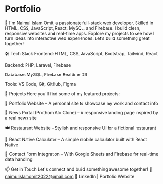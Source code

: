 # Portfolio

👋 I'm Naimul Islam Omit, a passionate full-stack web developer. Skilled in HTML, CSS, JavaScript, React, MySQL, and Firebase. I build clean, responsive websites and real-time apps. Explore my projects to see how I turn ideas into interactive web experiences. Let’s build something great together!


🛠️ Tech Stack Frontend: HTML, CSS, JavaScript, Bootstrap, Tailwind, React

Backend: PHP, Laravel, Firebase

Database: MySQL, Firebase Realtime DB

Tools: VS Code, Git, GitHub, Figma

📂 Projects Here you'll find some of my featured projects:

💼 Portfolio Website – A personal site to showcase my work and contact info

📰 News Portal (Prothom Alo Clone) – A responsive landing page inspired by a real news site

🍽️ Restaurant Website – Stylish and responsive UI for a fictional restaurant

🧮 React Native Calculator – A simple mobile calculator built with React Native

📝 Contact Form Integration – With Google Sheets and Firebase for real-time data handling

📫 Get in Touch Let's connect and build something awesome together! 📧 naimulislamomit2022@gmail.com 🔗 LinkedIn | Portfolio Website
